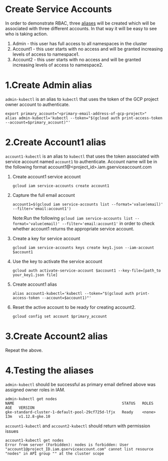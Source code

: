 # Create Service Accounts

In order to demonstrate RBAC, three [aliases](https://ahmet.im/blog/kubectl-aliases/) will be created which will be associated with three different accounts. In that way it will be easy to see who is taking action.

1. Admin - this user has full access to all namespaces in the cluster
2. Account1 - this user starts with no access and will be granted increasing levels of access to namespace1.
3. Account2 - this user starts with no access and will be granted increasing levels of access to namespace2.

# 1.Create Admin alias

`admin-kubectl` is an alias to `kubectl` that uses the token of the GCP project owner account to authenticate.

    export primary_account="<primary-email-address-of-gcp-project>"
    alias admin-kubectl='kubectl --token="$(gcloud auth print-access-token --account=$primary_account)"'
    
# 2.Create Account1 alias

`account1-kubectl` is an alias to `kubectl` that uses the token associated with service account named `account1` to authenticate. Account name will be in the following format account1@<project_id>.iam.gserviceaccount.com

1. Create account1 service account

       gcloud iam service-accounts create account1
    
2. Capture the full email account

       account1=$(gcloud iam service-accounts list --format='value(email)' --filter='email:account1')
       
   Note:Run the following `gcloud iam service-accounts list --format='value(email)' --filter='email:account1'` in order to check whether account1 returns the appropriate service account.

3. Create a key for service account

       gcloud iam service-accounts keys create key1.json --iam-account $account1 

4. Use the key to activate the service account

       gcloud auth activate-service-account $account1 --key-file=[path_to your_key1.json file]

5. Create account1 alias

       alias account1-kubectl='kubectl --token="$(gcloud auth print-access-token --account=$account1)"'

6. Reset the active account to be ready for creating account2.

       gcloud config set account $primary_account
       
# 3.Create Account2 alias
  
Repeat the above.

# 4.Testing the aliases

`admin-kubectl` should be successful as primary email defined above was assigned owner roles in IAM.

    admin-kubectl get nodes
    NAME                                                STATUS   ROLES    AGE   VERSION
    gke-standard-cluster-1-default-pool-29cf725d-lfjx   Ready    <none>   13m   v1.12.8-gke.10
    
`account1-kubectl` and `account2-kubectl` should return with permission issues

    account1-kubectl get nodes
    Error from server (Forbidden): nodes is forbidden: User "account1@project_ID.iam.gserviceaccount.com" cannot list resource     "nodes" in API group "" at the cluster scope

